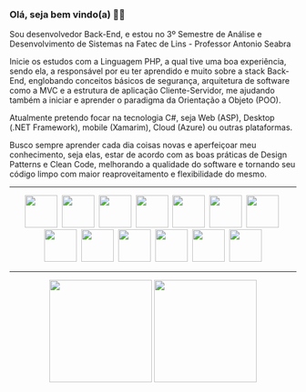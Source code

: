### Olá, seja bem vindo(a) 👋👋

<p>
  Sou desenvolvedor Back-End, e estou no 3º Semestre de Análise e Desenvolvimento de Sistemas na Fatec de Lins - Professor Antonio Seabra
</p>
<p>
  Inicie os estudos com a Linguagem PHP, a qual tive uma boa experiência, sendo ela, a responsável por eu ter aprendido e muito sobre a stack Back-End,
  englobando conceitos básicos de segurança, arquitetura de software como a MVC e a estrutura de aplicação Cliente-Servidor, me ajudando também a iniciar
  e aprender o paradigma da Orientação a Objeto (POO).
</p>
<p>
  Atualmente pretendo focar na tecnologia C#, seja Web (ASP), Desktop (.NET Framework), mobile (Xamarim), Cloud (Azure) ou outras plataformas.
</p>
<p>
  Busco sempre aprender cada dia coisas novas e aperfeiçoar meu conhecimento, seja elas, estar de acordo com as boas práticas de Design Patterns e Clean Code, melhorando
  a qualidade do software e tornando seu código limpo com maior reaproveitamento e flexibilidade do mesmo.
</p>

<hr>

<div style="display: inline_block" align="center">
  <img height="57" src="https://cdn.jsdelivr.net/gh/devicons/devicon/icons/csharp/csharp-original.svg">&nbsp;
  <img height="57" src="https://cdn.jsdelivr.net/gh/devicons/devicon/icons/c/c-original.svg">&nbsp;
  <img height="57" src="https://cdn.jsdelivr.net/gh/devicons/devicon/icons/php/php-original.svg">&nbsp;
  <img height="57" src="https://cdn.jsdelivr.net/gh/devicons/devicon/icons/java/java-original.svg">&nbsp;
  <img height="57" src="https://cdn.jsdelivr.net/gh/devicons/devicon/icons/javascript/javascript-original.svg">&nbsp;
  <img height="57" src="https://cdn.jsdelivr.net/gh/devicons/devicon/icons/mysql/mysql-original.svg">&nbsp;
  <img height="57" src="https://cdn.jsdelivr.net/gh/devicons/devicon/icons/git/git-original.svg">&nbsp;
  <img height="57" src="https://cdn.jsdelivr.net/gh/devicons/devicon/icons/html5/html5-original.svg">&nbsp;
  <img height="57" src="https://cdn.jsdelivr.net/gh/devicons/devicon/icons/css3/css3-original.svg">&nbsp;
  <img height="57" src="https://cdn.jsdelivr.net/gh/devicons/devicon/icons/bootstrap/bootstrap-original.svg">&nbsp;
  <img height="57" src="https://cdn.jsdelivr.net/gh/devicons/devicon/icons/jquery/jquery-original.svg">&nbsp;
  <img height="57" src="https://cdn.jsdelivr.net/gh/devicons/devicon/icons/visualstudio/visualstudio-plain.svg">&nbsp;
  <img height="57" src="https://cdn.jsdelivr.net/gh/devicons/devicon/icons/vscode/vscode-original.svg">
</div>

<hr>

<div align="center">
  <img height="180em" src="https://github-readme-stats.vercel.app/api/top-langs/?username=MarioGuilherme&layout=compact&langs_count=5&theme=radical">
  <img height="180em" src="https://github-readme-stats.vercel.app/api?username=MarioGuilherme&show_icons=true&theme=radical&include_all_commits=false&count_private=true">
</div>

